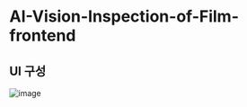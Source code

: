 # AI-Vision-Inspection-of-Film-frontend

## UI 구성
![image](https://github.com/user-attachments/assets/9de114f8-454d-49a0-a027-1c47fdad5559)
